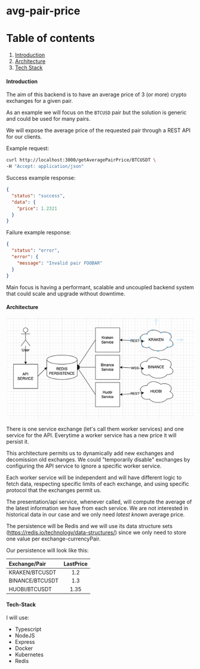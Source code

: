 # avg-pair-price

# Table of contents

1. [Introduction](#introduction)
2. [Architecture](#architecture)
3. [Tech Stack](#tech-stack)

#### Introduction

The aim of this backend is to have an average price of 3 (or more) crypto exchanges for a given pair.

As an example we will focus on the `BTCUSD` pair but the solution is generic and could be used for many pairs.

We will expose the average price of the requested pair through a REST API for our clients.

Example request:

```sh
curl http://localhost:3000/getAveragePairPrice/BTCUSDT \
-H "Accept: application/json"
```

Success example response:

```json
{
  "status": "success",
  "data": {
    "price": 1.2321
  }
}
```

Failure example response:

```json
{
  "status": "error",
  "error": {
    "message": "Invalid pair FOOBAR"
  }
}
```

Main focus is having a performant, scalable and uncoupled backend system that could scale and upgrade without downtime.

#### Architecture

![](images/architecture.png)

There is one service exchange (let's call them worker services) and one service for the API. Everytime a worker service has a new price it will persist it.

This architecture permits us to dynamically add new exchanges and decomission old exchanges. We could "temporarily disable" exchanges by configuring the API service to ignore a specific worker service.

Each worker service will be independent and will have different logic to fetch data, respecting specific limits of each exchange, and using specific protocol that the exchanges permit us.

The presentation/api service, whenever called, will compute the average of the latest information we have from each service. We are not interested in historical data in our case and we only need _latest known_ average price.

The persistence will be Redis and we will use its data structure sets (https://redis.io/technology/data-structures/) since we only need to store one value per exchange-currencyPair.

Our persistence will look like this:

| Exchange/Pair   | LastPrice |
| :-------------- | :-------: |
| KRAKEN/BTCUSDT  |    1.2    |
| BINANCE/BTCUSDT |    1.3    |
| HUOBI/BTCUSDT   |   1.35    |

#### Tech-Stack

I will use:

- Typescript
- NodeJS
- Express
- Docker
- Kubernetes
- Redis

